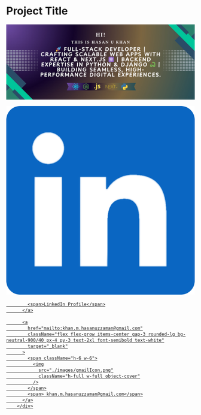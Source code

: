# Project Title

![Alt Text](images/banner.jpg)

<div className="flex flex-col items-center justify-center gap-6">
          <a
            href="https://www.linkedin.com/in/hukhansr"
            className="flex flex-grow items-center gap-3 rounded-lg bg-neutral-900/40 px-4 py-3 text-2xl font-semibold text-white"
            target="_blank"
          >
            <span className="h-6 w-6">
              <img
                src="./images/linkedinIcon.png"
                className="h-full w-full object-cover"
              />
            </span>

            <span>LinkedIn Profile</span>
          </a>

          <a
            href="mailto:khan.m.hasanuzzaman@gmail.com"
            className="flex flex-grow items-center gap-3 rounded-lg bg-neutral-900/40 px-4 py-3 text-2xl font-semibold text-white"
            target="_blank"
          >
            <span className="h-6 w-6">
              <img
                src="./images/gmailIcon.png"
                className="h-full w-full object-cover"
              />
            </span>
            <span> khan.m.hasanuzzaman@gmail.com</span>
          </a>
        </div>

